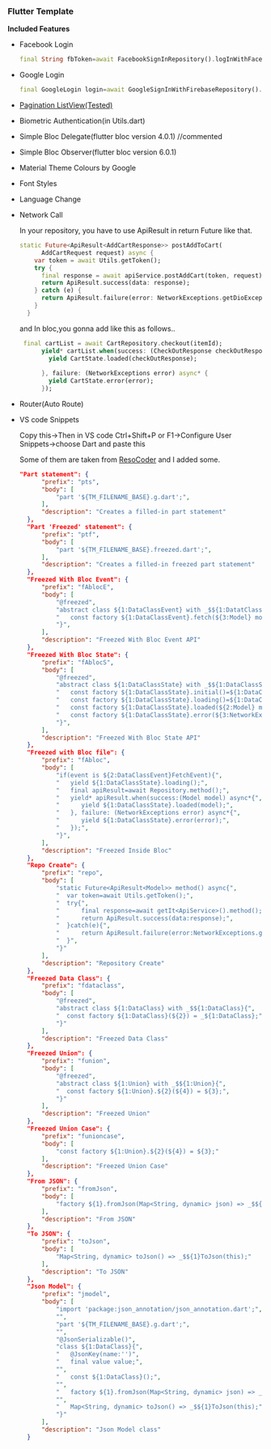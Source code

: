 ### 	Flutter Template	

**Included Features** 

- Facebook Login

  ```dart
  final String fbToken=await FacebookSignInRepository().logInWithFacebook();
  ```

- Google Login

  ```dart
  final GoogleLogin login=await GoogleSignInWithFirebaseRepository().signInWithGoogle();
  ```
- [Pagination ListView(Tested)](https://pub.dev/packages/infinite_scroll_pagination)

- Biometric Authentication(in Utils.dart)

- Simple Bloc Delegate(flutter bloc version 4.0.1) //commented

- Simple Bloc Observer(flutter bloc version 6.0.1)

- Material Theme Colours by Google

- Font Styles

- Language Change

- Network Call 

  In your repository, you have to use ApiResult<T>  in return Future like that.

  ```dart
  static Future<ApiResult<AddCartResponse>> postAddToCart(
        AddCartRequest request) async {
      var token = await Utils.getToken();
      try {
        final response = await apiService.postAddCart(token, request);
        return ApiResult.success(data: response);
      } catch (e) {
        return ApiResult.failure(error: NetworkExceptions.getDioException(e));
      }
    }
  ```

  and In bloc,you gonna add like this as follows..

  ```dart
   final cartList = await CartRepository.checkout(itemId);
        yield* cartList.when(success: (CheckOutResponse checkOutResponse) async* {
          yield CartState.loaded(checkOutResponse);
          
        }, failure: (NetworkExceptions error) async* {
          yield CartState.error(error);
        });
  ```

- Router(Auto Route)

- VS code Snippets

  Copy this->Then in VS code Ctrl+Shift+P or F1->Configure User Snippets->choose Dart and paste this
  
  Some of them are taken from [ResoCoder](https://resocoder.com/2020/02/11/freezed-data-class-union-in-one-dart-package/) and I added some.
  
  ```json
  "Part statement": {
		"prefix": "pts",
		"body": [
			"part '${TM_FILENAME_BASE}.g.dart';",
		],
		"description": "Creates a filled-in part statement"
	},
	"Part 'Freezed' statement": {
		"prefix": "ptf",
		"body": [
			"part '${TM_FILENAME_BASE}.freezed.dart';",
		],
		"description": "Creates a filled-in freezed part statement"
	},
	"Freezed With Bloc Event": {
		"prefix": "fAblocE",
		"body": [
			"@freezed",
			"abstract class ${1:DataClassEvent} with _$${1:DatatClassEvent}{",
			"   const factory ${1:DataClassEvent}.fetch(${3:Model} model)=${1:DataClassEvent}FetchEvent;",
			"}",
		],
		"description": "Freezed With Bloc Event API"
	},
	"Freezed With Bloc State": {
		"prefix": "fAblocS",
		"body": [
			"@freezed",
			"abstract class ${1:DataClassState} with _$${1:DataClassState}{",
			"   const factory ${1:DataClassState}.initial()=${1:DataClassState}Initial;",
			"   const factory ${1:DataClassState}.loading()=${1:DataClassState}Loading;",
			"   const factory ${1:DataClassState}.loaded(${2:Model} model)=${1:DataClassState}Loaded;",
			"   const factory ${1:DataClassState}.error(${3:NetworkExceptions exception})=${1:DataClassState}Error;",
			"}",
		],
		"description": "Freezed With Bloc State API"
	},
	"Freezed with Bloc file": {
		"prefix": "fAbloc",
		"body": [
			"if(event is ${2:DataClassEvent}FetchEvent){",
			"   yield ${1:DataClassState}.loading();",
			"   final apiResult=await Repository.method();",
			"   yield* apiResult.when(success:(Model model) async*{",
			"      yield ${1:DataClassState}.loaded(model);",
			"   }, failure: (NetworkExceptions error) async*{",
			"      yield ${1:DataClassState}.error(error);",
			"   });",
			"}",
		],
		"description": "Freezed Inside Bloc"
	},
	"Repo Create": {
		"prefix": "repo",
		"body": [
			"static Future<ApiResult<Model>> method() async{",
			"  var token=await Utils.getToken();",
			"  try{",
			"      final response=await getIt<ApiService>().method();",
			"      return ApiResult.success(data:response);",
			"  }catch(e){",
			"      return ApiResult.failure(error:NetworkExceptions.getDioException(e));",
			"  }",
			"}"
		],
		"description": "Repository Create"
	},
	"Freezed Data Class": {
		"prefix": "fdataclass",
		"body": [
			"@freezed",
			"abstract class ${1:DataClass} with _$${1:DataClass}{",
			"  const factory ${1:DataClass}(${2}) = _${1:DataClass};",
			"}"
		],
		"description": "Freezed Data Class"
	},
	"Freezed Union": {
		"prefix": "funion",
		"body": [
			"@freezed",
			"abstract class ${1:Union} with _$${1:Union}{",
			"  const factory ${1:Union}.${2}(${4}) = ${3};",
			"}"
		],
		"description": "Freezed Union"
	},
	"Freezed Union Case": {
		"prefix": "funioncase",
		"body": [
			"const factory ${1:Union}.${2}(${4}) = ${3};"
		],
		"description": "Freezed Union Case"
	},
	"From JSON": {
		"prefix": "fromJson",
		"body": [
			"factory ${1}.fromJson(Map<String, dynamic> json) => _$${1}FromJson(json);"
		],
		"description": "From JSON"
	},
	"To JSON": {
		"prefix": "toJson",
		"body": [
			"Map<String, dynamic> toJson() => _$${1}ToJson(this);"
		],
		"description": "To JSON"
	},
	"Json Model": {
		"prefix": "jmodel",
		"body": [
			"import 'package:json_annotation/json_annotation.dart';",
			"",
			"part '${TM_FILENAME_BASE}.g.dart';",
			"",
			"@JsonSerializable()",
			"class ${1:DataClass}{",
			"   @JsonKey(name:'')",
			"   final value value;",
			"",
			"   const ${1:DataClass}();",
			"",
			"   factory ${1}.fromJson(Map<String, dynamic> json) => _$${1}FromJson(json);",
			"",
			"   Map<String, dynamic> toJson() => _$${1}ToJson(this);",
			"}"
		],
		"description": "Json Model class"
	}
  ```
  


